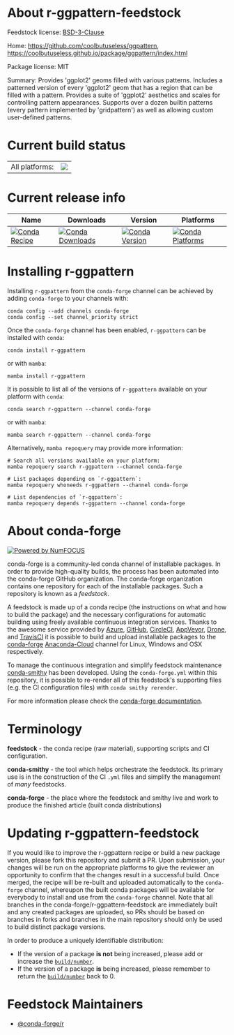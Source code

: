 About r-ggpattern-feedstock
===========================

Feedstock license: [BSD-3-Clause](https://github.com/conda-forge/r-ggpattern-feedstock/blob/main/LICENSE.txt)

Home: https://github.com/coolbutuseless/ggpattern, https://coolbutuseless.github.io/package/ggpattern/index.html

Package license: MIT

Summary: Provides 'ggplot2' geoms filled with various patterns.  Includes a patterned version of every 'ggplot2' geom that has a region that can be filled with a pattern.  Provides a suite of 'ggplot2' aesthetics and scales for controlling pattern appearances.  Supports over a dozen builtin patterns (every pattern implemented by 'gridpattern') as well as allowing custom user-defined patterns.

Current build status
====================


<table><tr><td>All platforms:</td>
    <td>
      <a href="https://dev.azure.com/conda-forge/feedstock-builds/_build/latest?definitionId=15553&branchName=main">
        <img src="https://dev.azure.com/conda-forge/feedstock-builds/_apis/build/status/r-ggpattern-feedstock?branchName=main">
      </a>
    </td>
  </tr>
</table>

Current release info
====================

| Name | Downloads | Version | Platforms |
| --- | --- | --- | --- |
| [![Conda Recipe](https://img.shields.io/badge/recipe-r--ggpattern-green.svg)](https://anaconda.org/conda-forge/r-ggpattern) | [![Conda Downloads](https://img.shields.io/conda/dn/conda-forge/r-ggpattern.svg)](https://anaconda.org/conda-forge/r-ggpattern) | [![Conda Version](https://img.shields.io/conda/vn/conda-forge/r-ggpattern.svg)](https://anaconda.org/conda-forge/r-ggpattern) | [![Conda Platforms](https://img.shields.io/conda/pn/conda-forge/r-ggpattern.svg)](https://anaconda.org/conda-forge/r-ggpattern) |

Installing r-ggpattern
======================

Installing `r-ggpattern` from the `conda-forge` channel can be achieved by adding `conda-forge` to your channels with:

```
conda config --add channels conda-forge
conda config --set channel_priority strict
```

Once the `conda-forge` channel has been enabled, `r-ggpattern` can be installed with `conda`:

```
conda install r-ggpattern
```

or with `mamba`:

```
mamba install r-ggpattern
```

It is possible to list all of the versions of `r-ggpattern` available on your platform with `conda`:

```
conda search r-ggpattern --channel conda-forge
```

or with `mamba`:

```
mamba search r-ggpattern --channel conda-forge
```

Alternatively, `mamba repoquery` may provide more information:

```
# Search all versions available on your platform:
mamba repoquery search r-ggpattern --channel conda-forge

# List packages depending on `r-ggpattern`:
mamba repoquery whoneeds r-ggpattern --channel conda-forge

# List dependencies of `r-ggpattern`:
mamba repoquery depends r-ggpattern --channel conda-forge
```


About conda-forge
=================

[![Powered by
NumFOCUS](https://img.shields.io/badge/powered%20by-NumFOCUS-orange.svg?style=flat&colorA=E1523D&colorB=007D8A)](https://numfocus.org)

conda-forge is a community-led conda channel of installable packages.
In order to provide high-quality builds, the process has been automated into the
conda-forge GitHub organization. The conda-forge organization contains one repository
for each of the installable packages. Such a repository is known as a *feedstock*.

A feedstock is made up of a conda recipe (the instructions on what and how to build
the package) and the necessary configurations for automatic building using freely
available continuous integration services. Thanks to the awesome service provided by
[Azure](https://azure.microsoft.com/en-us/services/devops/), [GitHub](https://github.com/),
[CircleCI](https://circleci.com/), [AppVeyor](https://www.appveyor.com/),
[Drone](https://cloud.drone.io/welcome), and [TravisCI](https://travis-ci.com/)
it is possible to build and upload installable packages to the
[conda-forge](https://anaconda.org/conda-forge) [Anaconda-Cloud](https://anaconda.org/)
channel for Linux, Windows and OSX respectively.

To manage the continuous integration and simplify feedstock maintenance
[conda-smithy](https://github.com/conda-forge/conda-smithy) has been developed.
Using the ``conda-forge.yml`` within this repository, it is possible to re-render all of
this feedstock's supporting files (e.g. the CI configuration files) with ``conda smithy rerender``.

For more information please check the [conda-forge documentation](https://conda-forge.org/docs/).

Terminology
===========

**feedstock** - the conda recipe (raw material), supporting scripts and CI configuration.

**conda-smithy** - the tool which helps orchestrate the feedstock.
                   Its primary use is in the construction of the CI ``.yml`` files
                   and simplify the management of *many* feedstocks.

**conda-forge** - the place where the feedstock and smithy live and work to
                  produce the finished article (built conda distributions)


Updating r-ggpattern-feedstock
==============================

If you would like to improve the r-ggpattern recipe or build a new
package version, please fork this repository and submit a PR. Upon submission,
your changes will be run on the appropriate platforms to give the reviewer an
opportunity to confirm that the changes result in a successful build. Once
merged, the recipe will be re-built and uploaded automatically to the
`conda-forge` channel, whereupon the built conda packages will be available for
everybody to install and use from the `conda-forge` channel.
Note that all branches in the conda-forge/r-ggpattern-feedstock are
immediately built and any created packages are uploaded, so PRs should be based
on branches in forks and branches in the main repository should only be used to
build distinct package versions.

In order to produce a uniquely identifiable distribution:
 * If the version of a package **is not** being increased, please add or increase
   the [``build/number``](https://docs.conda.io/projects/conda-build/en/latest/resources/define-metadata.html#build-number-and-string).
 * If the version of a package **is** being increased, please remember to return
   the [``build/number``](https://docs.conda.io/projects/conda-build/en/latest/resources/define-metadata.html#build-number-and-string)
   back to 0.

Feedstock Maintainers
=====================

* [@conda-forge/r](https://github.com/conda-forge/r/)

